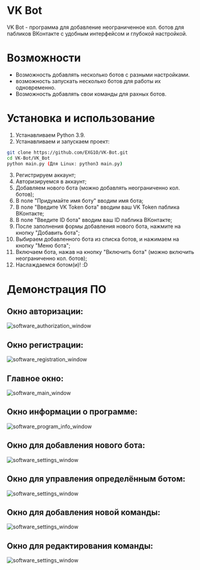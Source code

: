 # VK Bot
VK Bot - программа для добавление неограниченное кол. ботов для пабликов ВКонтакте с удобным интерфейсом и глубокой настройкой.

# Возможности
- Возможность добавлять несколько ботов с разными настройками.
- возможность запускать несколько ботов для работы их одновременно.
- Возможность добавлять свои команды для рахных ботов.

# Установка и использование
1. Устанавливаем Python 3.9.
2. Устанавливаем и запускаем проект:
```sh
git clone https://github.com/EXG1O/VK-Bot.git
cd VK-Bot/VK_Bot
python main.py (Для Linux: python3 main.py)
```
3. Регистрируем аккаунт;
4. Авторизируемся в аккаунт;
5. Добавляем нового бота (можно добавлять неограниченно кол. ботов);
6. В поле "Придумайте имя боту" вводим имя бота;
7. В поле "Введите VK Token бота" вводим ваш VK Token паблика ВКонтакте;
8. В поле "Введите ID бота" вводим ваш ID паблика ВКонтакте;
9. После заполнения формы добавления нового бота, нажмите на кнопку "Добавить бота";
10. Выбираем добавленного бота из списка ботов, и нажимаем на кнопку "Меню бота";
11. Включаем бота, нажав на кнопку "Включить бота" (можно включить неограниченно кол. ботов);
12. Наслаждаемся ботом(и)! :D

# Демонстрация ПО
## Окно авторизации:
![software_authorization_window](Icons/authorization_window.jpg)
## Окно регистрации:
![software_registration_window](Icons/registration_window.jpg)
## Главное окно:
![software_main_window](Icons/main_window.jpg)
## Окно информации о программе:
![software_program_info_window](Icons/program_info_window.jpg)
## Окно для добавления нового бота:
![software_settings_window](Icons/add_new_user_bot_window.jpg)
## Окно для управления определённым ботом:
![software_settings_window](Icons/user_bot_menu_window.jpg)
## Окно для добавления новой команды:
![software_settings_window](Icons/add_new_user_command_window.jpg)
## Окно для редактирования команды:
![software_settings_window](Icons/edit_user_command_window.jpg)